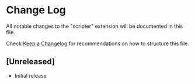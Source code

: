 # Change Log

All notable changes to the "scripter" extension will be documented in this file.

Check [Keep a Changelog](http://keepachangelog.com/) for recommendations on how to structure this file.

## [Unreleased]

- Initial release
